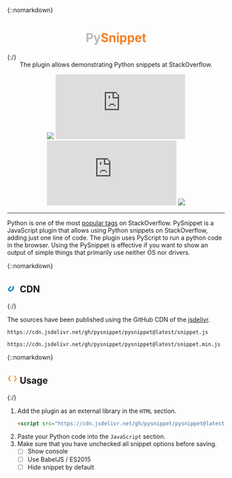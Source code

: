 {::nomarkdown}
<h1 align="center">
    <span style="color: #bcbbbb;">Py</span><span style="color: #f48024;">Snippet</span>
</h1>
{:/}

<div align="center">
The plugin allows demonstrating Python snippets at StackOverflow.

![][stackoverflow-tag] [![][snippet-js-size]][snippet-js-cdn] [![][snippet-min-js-size]][snippet-min-js-cdn] [![][license-tag]][license-url]

[stackoverflow-tag]: https://img.shields.io/badge/StackOverflow-plugin-blue?logo=stack-overflow&logoColor=white
[snippet-js-size]: https://img.badgesize.io/https:/raw.githubusercontent.com/pysnippet/pysnippet/latest/snippet.js?label=snippet.js
[snippet-min-js-size]: https://img.badgesize.io/https:/raw.githubusercontent.com/pysnippet/pysnippet/latest/snippet.min.js?label=snippet.min.js
[snippet-js-cdn]: https://cdn.jsdelivr.net/gh/pysnippet/pysnippet@latest/snippet.js
[snippet-min-js-cdn]: https://cdn.jsdelivr.net/gh/pysnippet/pysnippet@latest/snippet.min.js
[license-tag]: https://img.shields.io/badge/License-Apache_2.0-blue.svg
[license-url]: https://opensource.org/licenses/Apache-2.0
</div>

---

Python is one of the most [popular tags](https://stackoverflow.com/tags?tab=popular) on StackOverflow. PySnippet is a JavaScript plugin that allows using Python snippets on StackOverflow, adding just one line of code. The plugin uses PyScript to run a python code in the browser. Using the PySnippet is effective if you want to show an output of simple things that primarily use neither OS nor drivers.

{::nomarkdown}
<h2>
    <svg xmlns="http://www.w3.org/2000/svg" width="24" height="24" viewBox="0 0 24 24" fill="none">
        <path opacity="0.3" d="M18.4 5.59998C18.7766 5.9772 18.9881 6.48846 18.9881 7.02148C18.9881 7.55451 18.7766 8.06577 18.4 8.44299L14.843 12C14.466 12.377 13.9547 12.5887 13.4215 12.5887C12.8883 12.5887 12.377 12.377 12 12C11.623 11.623 11.4112 11.1117 11.4112 10.5785C11.4112 10.0453 11.623 9.53399 12 9.15698L15.553 5.604C15.9302 5.22741 16.4415 5.01587 16.9745 5.01587C17.5075 5.01587 18.0188 5.22741 18.396 5.604L18.4 5.59998ZM20.528 3.47205C20.0614 3.00535 19.5074 2.63503 18.8977 2.38245C18.288 2.12987 17.6344 1.99988 16.9745 1.99988C16.3145 1.99988 15.661 2.12987 15.0513 2.38245C14.4416 2.63503 13.8876 3.00535 13.421 3.47205L9.86801 7.02502C9.40136 7.49168 9.03118 8.04568 8.77863 8.6554C8.52608 9.26511 8.39609 9.91855 8.39609 10.5785C8.39609 11.2384 8.52608 11.8919 8.77863 12.5016C9.03118 13.1113 9.40136 13.6653 9.86801 14.132C10.3347 14.5986 10.8886 14.9688 11.4984 15.2213C12.1081 15.4739 12.7616 15.6039 13.4215 15.6039C14.0815 15.6039 14.7349 15.4739 15.3446 15.2213C15.9543 14.9688 16.5084 14.5986 16.975 14.132L20.528 10.579C20.9947 10.1124 21.3649 9.55844 21.6175 8.94873C21.8701 8.33902 22.0001 7.68547 22.0001 7.02551C22.0001 6.36555 21.8701 5.71201 21.6175 5.10229C21.3649 4.49258 20.9947 3.93867 20.528 3.47205Z" fill="white"/>
        <path d="M14.132 9.86804C13.6421 9.37931 13.0561 8.99749 12.411 8.74695L12 9.15698C11.6234 9.53421 11.4119 10.0455 11.4119 10.5785C11.4119 11.1115 11.6234 11.6228 12 12C12.3766 12.3772 12.5881 12.8885 12.5881 13.4215C12.5881 13.9545 12.3766 14.4658 12 14.843L8.44699 18.396C8.06999 18.773 7.55868 18.9849 7.02551 18.9849C6.49235 18.9849 5.98101 18.773 5.604 18.396C5.227 18.019 5.0152 17.5077 5.0152 16.9745C5.0152 16.4413 5.227 15.93 5.604 15.553L8.74701 12.411C8.28705 11.233 8.28705 9.92498 8.74701 8.74695C8.10159 8.99737 7.5152 9.37919 7.02499 9.86804L3.47198 13.421C2.52954 14.3635 2.00009 15.6417 2.00009 16.9745C2.00009 18.3073 2.52957 19.5855 3.47202 20.528C4.41446 21.4704 5.69269 21.9999 7.02551 21.9999C8.35833 21.9999 9.63656 21.4704 10.579 20.528L14.132 16.975C14.5987 16.5084 14.9689 15.9544 15.2215 15.3447C15.4741 14.735 15.6041 14.0815 15.6041 13.4215C15.6041 12.7615 15.4741 12.108 15.2215 11.4983C14.9689 10.8886 14.5987 10.3347 14.132 9.86804Z" fill="#007ec6"/>
    </svg>
    CDN
</h2>
{:/}

The sources have been published using the GitHub CDN of the <a href="https://www.jsdelivr.com/">jsdelivr</a>.
```text
https://cdn.jsdelivr.net/gh/pysnippet/pysnippet@latest/snippet.js
```
```text
https://cdn.jsdelivr.net/gh/pysnippet/pysnippet@latest/snippet.min.js
```

{::nomarkdown}
<h2>
    <svg xmlns="http://www.w3.org/2000/svg" width="24" height="24" viewBox="0 0 24 24" fill="none">
        <path d="M16.95 18.9688C16.75 18.9688 16.55 18.8688 16.35 18.7688C15.85 18.4688 15.75 17.8688 16.05 17.3688L19.65 11.9688L16.05 6.56876C15.75 6.06876 15.85 5.46873 16.35 5.16873C16.85 4.86873 17.45 4.96878 17.75 5.46878L21.75 11.4688C21.95 11.7688 21.95 12.2688 21.75 12.5688L17.75 18.5688C17.55 18.7688 17.25 18.9688 16.95 18.9688ZM7.55001 18.7688C8.05001 18.4688 8.15 17.8688 7.85 17.3688L4.25001 11.9688L7.85 6.56876C8.15 6.06876 8.05001 5.46873 7.55001 5.16873C7.05001 4.86873 6.45 4.96878 6.15 5.46878L2.15 11.4688C1.95 11.7688 1.95 12.2688 2.15 12.5688L6.15 18.5688C6.35 18.8688 6.65 18.9688 6.95 18.9688C7.15 18.9688 7.35001 18.8688 7.55001 18.7688Z" fill="#f48225"/>
        <path opacity="0.3" d="M10.45 18.9687C10.35 18.9687 10.25 18.9687 10.25 18.9687C9.75 18.8687 9.35 18.2688 9.55 17.7688L12.55 5.76878C12.65 5.26878 13.25 4.8687 13.75 5.0687C14.25 5.1687 14.65 5.76878 14.45 6.26878L11.45 18.2688C11.35 18.6688 10.85 18.9687 10.45 18.9687Z" fill="white"/>
    </svg>
    Usage
</h2>
{:/}

 1. Add the plugin as an external library in the `HTML` section.
    ```html
    <script src="https://cdn.jsdelivr.net/gh/pysnippet/pysnippet@latest/snippet.js"></script>
    ```
 2. Paste your Python code into the `JavaScript` section.
 3. Make sure that you have unchecked all snippet options before saving.
    - [ ] Show console
    - [ ] Use BabelJS / ES2015
    - [ ] Hide snippet by default
